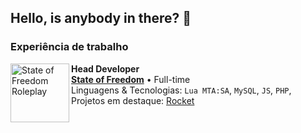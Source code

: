 ## Hello, is anybody in there? 👋

### Experiência de trabalho

[<img align="left" height="94px" width="94px" alt="State of Freedom Roleplay" src="https://media.discordapp.net/attachments/1334694769762242560/1335464792411996222/Logo1080.png"/>](https://www.statefreedom.com.br/)

**Head Developer** \
[**State of Freedom**](https://www.statefreedom.com.br/) • Full-time \
Linguagens & Tecnologias: `Lua MTA:SA`, `MySQL`, `JS`, `PHP`,\
Projetos em destaque: [Rocket](https://www.spacex.com/)
<br/>

<!--
**tgzN/tgzn** is a ✨ _special_ ✨ repository because its `README.md` (this file) appears on your GitHub profile.

Here are some ideas to get you started:

- 🔭 I’m currently working on ...
- 🌱 I’m currently learning ...
- 👯 I’m looking to collaborate on ...
- 🤔 I’m looking for help with ...
- 💬 Ask me about ...
- 📫 How to reach me: ...
- 😄 Pronouns: ...
- ⚡ Fun fact: ...
-->
